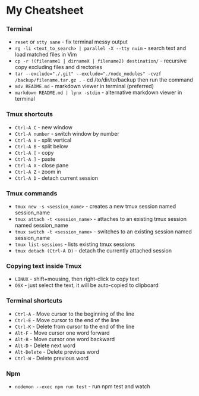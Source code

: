 # My Cheatsheet

### Terminal

- `reset` or `stty sane` - fix terminal messy output
- `rg -li <text_to_search> | parallel -X --tty nvim` - search text and load matched files in Vim
- `cp -r !(filename1 | dirnameX | filename2) destination/` - recursive copy excluding files and directories
- `tar --exclude="./.git" --exclude="./node_modules" -cvzf /backup/filename.tar.gz .` - cd /to/dir/to/backup then run the command
- `mdv README.md` - markdown viewer in terminal (preferred)
- `markdown README.md | lynx -stdin` - alternative markdown viewer in terminal

### Tmux shortcuts

- `Ctrl-A C` - new window
- `Ctrl-A number` - switch window by number
- `Ctrl-A V` - split vertical
- `Ctrl-A B` - split below
- `Ctrl-A [` - copy
- `Ctrl-A ]` - paste
- `Ctrl-A X` - close pane
- `Ctrl-A Z` - zoom in
- `Ctrl-A D` - detach current session

### Tmux commands

- `tmux new -s <session_name>` - creates a new tmux session named session_name
- `tmux attach -t <session_name>` - attaches to an existing tmux session named session_name
- `tmux switch -t <session_name>` - switches to an existing session named session_name
- `tmux list-sessions` - lists existing tmux sessions
- `tmux detach (Ctrl-A D)` - detach the currently attached session

### Copying text inside Tmux

- `LINUX` - shift+mousing, then right-click to copy text
- `OSX` - just select the text, it will be auto-copied to clipboard

### Terminal shortcuts

- `Ctrl-A` - Move cursor to the beginning of the line
- `Ctrl-E` - Move cursor to the end of the line
- `Ctrl-K` - Delete from cursor to the end of the line
- `Alt-F` - Move cursor one word forward
- `Alt-B` - Move cursor one word backward
- `Alt-D` - Delete next word
- `Alt-Delete` - Delete previous word
- `Ctrl-W` - Delete previous word

### Npm

- `nodemon --exec npm run test` - run npm test and watch
